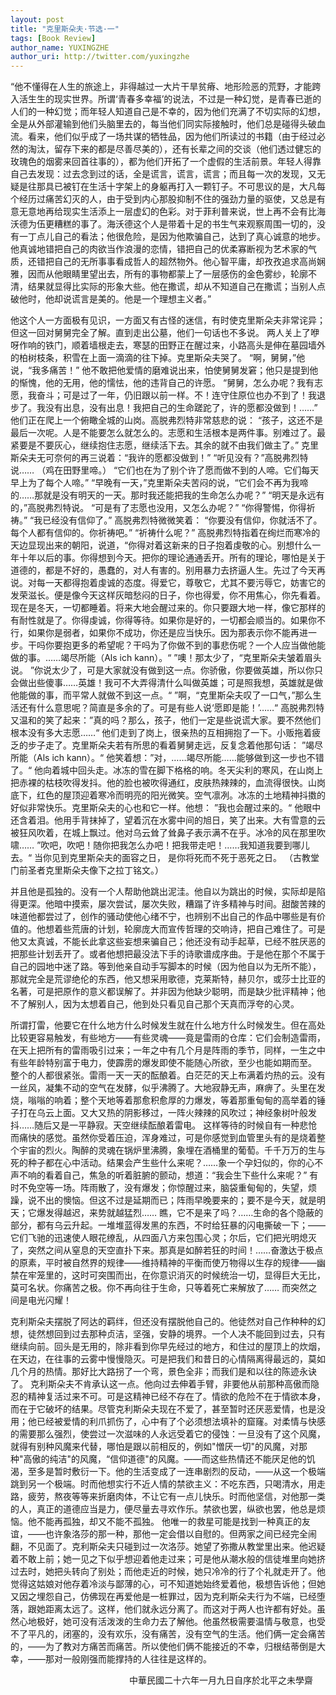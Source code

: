 ```yaml
---
layout: post
title: "克里斯朵夫·节选·一"
tags: [Book Review]
author_name: YUXINGZHE
author_uri: http://twitter.com/yuxingzhe
---
```


<span class="dropcap">“他</span>不懂得在人生的旅途上，非得越过一大片干旱贫瘠、地形险恶的荒野，才能跨入活生生的现实世界。所谓‘青春多幸福’的说法，不过是一种幻觉，是青春已逝的人们的一种幻觉；而年轻人知道自己是不幸的，因为他们充满了不切实际的幻想，全是从外部灌输到他们头脑里去的，每当他们同实际接触时，他们总是碰得头破血流。看来，他们似乎成了一场共谋的牺牲品，因为他们所读过的书籍（由于经过必然的淘汰，留存下来的都是尽善尽美的），还有长辈之间的交谈（他们透过健忘的玫瑰色的烟雾来回首往事的），都为他们开拓了一个虚假的生活前景。年轻人得靠自己去发现：过去念到过的话，全是谎言，谎言，谎言；而且每一次的发现，又无疑是往那具已被钉在生活十字架上的身躯再打入一颗钉子。不可思议的是，大凡每个经历过痛苦幻灭的人，由于受到内心那股抑制不住的强劲力量的驱使，又总是有意无意地再给现实生活添上一层虚幻的色彩。对于菲利普来说，世上再不会有比海沃德为伍更糟糕的事了。海沃德这个人是带着十足的书生气来观察周围一切的，没有一丁点儿自己的看法；他很危险，是因为他欺骗自己，达到了真心诚意的地步。他真诚地错把自己的肉欲当作浪漫的恋情，错把自己的优柔寡断视为艺术家的气质，还错把自己的无所事事看成哲人的超然物外。他心智平庸，却孜孜追求高尚娴雅，因而从他眼睛里望出去，所有的事物都蒙上了一层感伤的金色雾纱，轮廓不清，结果就显得比实际的形象大些。他在撒谎，却从不知道自己在撒谎；当别人点破他时，他却说谎言是美的。他是一个理想主义者。”

他这个人一方面极有见识，一方面又有古怪的迷信，有时使克里斯朵夫非常诧异；但这一回对舅舅完全了解。直到走出公墓，他们一句话也不多说。
两人关上了咿呀作响的铁门，顺着墙根走去，寒瑟的田野正在醒过来，小路高头是伸在墓园墙外的柏树枝条，积雪在上面一滴滴的往下掉。克里斯朵夫哭了。
“啊，舅舅，”他说，“我多痛苦！”
他不敢把他爱情的磨难说出来，怕使舅舅发窘；他只是提到他的惭愧，他的无用，他的懦怯，他的违背自己的许愿。
“舅舅，怎么办呢？我有志愿，我奋斗；可是过了一年，仍旧跟以前一样。不！连守住原位也办不到了！我退步了。我没有出息，没有出息！我把自己的生命蹉跎了，许的愿都没做到！……”
他们正在爬上一个俯瞰全城的山岗。高脱弗烈特非常慈悲的说：
“孩子，这还不是最后一次呢。人是不能要怎么就怎么的。志愿和生活根本是两件事。别难过了。最紧要是不要灰心，继续抱住志愿，继续活下去。其余的就不由我们做主了。”
克里斯朵夫无可奈何的再三说着：“我许的愿都没做到！”
“听见没有？”高脱弗烈特说……
 （鸡在田野里啼。）
“它们也在为了别个许了愿而做不到的人啼。它们每天早上为了每个人啼。”
“早晚有一天，”克里斯朵夫苦闷的说，“它们会不再为我啼的……那就是没有明天的一天。那时我还能把我的生命怎么办呢？”
“明天是永远有的，”高脱弗烈特说。
“可是有了志愿也没用，又怎么办呢？”
“你得警惕，你得祈祷。”
“我已经没有信仰了。”
高脱弗烈特微微笑着：
“你要没有信仰，你就活不了。每个人都有信仰的。你祈祷吧。”
“祈祷什么呢？”
高脱弗烈特指着在绚烂而寒冷的天边显现出来的朝阳，说道，“你得对着这新来的日子抱着虔敬的心。别想什么一年十年以后的事。你得想到今天。把你的理论通通丢开。所有的理论，哪怕是关于道德的，都是不好的，愚蠢的，对人有害的。别用暴力去挤逼人生。先过了今天再说。对每一天都得抱着虔诚的态度。得爱它，尊敬它，尤其不要污辱它，妨害它的发荣滋长。便是像今天这样灰暗愁闷的日子，你也得爱，你不用焦心，你先看着。现在是冬天，一切都睡着。将来大地会醒过来的。你只要跟大地一样，像它那样的有耐性就是了。你得虔诚，你得等待。如果你是好的，一切都会顺当的。如果你不行，如果你是弱者，如果你不成功，你还是应当快乐。因为那表示你不能再进一步。干吗你要抱更多的希望呢？干吗为了你做不到的事悲伤呢？一个人应当做他能做的事。……竭尽所能（Als ich kann）。“
”噢！那太少了，“克里斯朵夫皱着眉头说。
”你说太少了，可是大家就没有做到这一点。你骄傲，你要做英雄，所以你只会做出些傻事……英雄！我可不大弄得清什么叫做英雄；可是照我想，英雄就是做他能做的事，而平常人就做不到这一点。“
”啊，“克里斯朵夫叹了一口气，”那么生活还有什么意思呢？简直是多余的了。可是有些人说‘愿即是能！’……“
高脱弗烈特又温和的笑了起来：”真的吗？那么，孩子，他们一定是些说谎大家。要不然他们根本没有多大志愿……“
他们走到了岗上，很亲热的互相拥抱了一下。小贩拖着疲乏的步子走了。克里斯朵夫若有所思的看着舅舅走远，反复念着他那句话：
”竭尽所能（Als ich kann）。“
他笑着想：”对，……竭尽所能……能够做到这一步也不错了。“
他向着城中回头走。冰冻的雪在脚下格格的响。冬天尖利的寒风，在山岗上把赤裸的枯枝吹得发抖。他的脸也被吹得通红，皮肤热辣辣的，血流得很快。山岗底下，红色的屋顶迎着寒冷而明亮的阳光微笑。空气凛冽。冰冻的土地精神抖擞的好似非常快乐。克里斯朵夫的心也和它一样。他想：
”我也会醒过来的。“
他眼中还含着泪。他用手背抹掉了，望着沉在水雾中间的旭日，笑了出来。大有雪意的云被狂风吹着，在城上飘过。他对乌云耸了耸鼻子表示满不在乎。冰冷的风在那里吹啸……
”吹吧，吹吧！随你把我怎么办吧！把我带走吧！……我知道我要到哪儿去。“
当你见到克里斯朵夫的面容之日，
是你将死而不死于恶死之日。
（古教堂门前圣者克里斯朵夫像下之拉丁铭文。）

 并且他是孤独的。没有一个人帮助他跳出泥洼。他自以为跳出的时候，实际却是陷得更深。他暗中摸索，屡次尝试，屡次失败，糟蹋了许多精神与时间。甜酸苦辣的味道他都尝过了，创作的骚动使他心绪不宁，也辨别不出自己的作品中哪些是有价值的。他想着些荒唐的计划，轮廓庞大而宣传哲理的交响诗，把自己难住了。可是他又太真诚，不能长此拿这些妄想来骗自己；他还没有动手起草，已经不胜厌恶的把那些计划丢开了。或者他想把最没法下手的诗歌谱成序曲。于是他在那个不属于自己的园地中迷了路。等到他亲自动手写脚本的时候（因为他自以为无所不能），那就完全是荒谬绝伦的东西，他又想采用歌德，克莱斯特，赫贝尔，或莎士比亚的名著，可是把原作的意义都误解了。并非因为他缺少聪明，而是缺少批评精神；他不了解别人，因为太想着自己，他到处只看见自己那个天真而浮夸的心灵。

 所谓打雷，他要它在什么地方什么时候发生就在什么地方什么时候发生。但在高处比较更容易触发，有些地方——有些灵魂——竟是雷雨的仓库：它们会制造雷雨，在天上把所有的雷雨吸引过来；一年之中有几个月是阵雨的季节，同样，一生之中有些年龄特别富于电力，使霹雳的爆发即使不能随心所欲，至少也能如期而至。
 整个的人都很紧张。雷雨一天一天的酝酿着。白茫茫的天上布满着灼热的云。没有一丝风，凝集不动的空气在发酵，似乎沸腾了。大地寂静无声，麻痹了。头里在发烧，嗡嗡的响着；整个天地等着那愈积愈厚的力爆发，等着那重甸甸的高举着的锤子打在乌云上面。又大又热的阴影移过，一阵火辣辣的风吹过；神经象树叶般发抖……随后又是一平静寂。天空继续酝酿着雷电。
 这样等待的时候自有一种悲怆而痛快的感觉。虽然你受着压迫，浑身难过，可是你感觉到血管里头有的是烧着整个宇宙的烈火。陶醉的灵魂在锅炉里沸腾，象埋在酒桶里的葡萄。千千万万的生与死的种子都在心中活动。结果会产生些什么来呢？……象一个孕妇似的，你的心不声不响的看着自己，焦急的听着脏腑的颤动，想道：“我会生下些什么来呢？”
 有时不免空等一场。阵雨散了，没有爆发；你惊醒过来，脑袋重甸甸的，失望，烦躁，说不出的懊恼。但这不过是延期而已；阵雨早晚要来的；要不是今天，就是明天；它爆发得越迟，来势就越猛烈……
 瞧，它不是来了吗？……生命的各个隐蔽的部分，都有乌云升起。一堆堆蓝得发黑的东西，不时给狂暴的闪电撕破一下；——它们飞驰的迅速使人眼花缭乱，从四面八方来包围心灵；尔后，它们把光明熄灭了，突然之间从窒息的天空直扑下来。那真是如醉若狂的时间！……奋激达于极点的原素，平时被自然界的规律——维持精神的平衡而使万物得以生存的规律——幽禁在牢笼里的，这时可突围而出，在你意识消灭的时候统治一切，显得巨大无比，莫可名状。你痛苦之极。你不再向往于生命，只等着死亡来解放了……
 而突然之间是电光闪耀！

克利斯朵夫摆脱了阿达的羁绊，但还没有摆脱他自己的。他徒然对自己作种种的幻想，徒然想回到过去那种贞洁，坚强，安静的境界。一个人决不能回到过去，只有继续向前。回头是无用的，除非看到你早先经过的地方，和住过的屋顶上的炊烟，在天边，在往事的云雾中慢慢隐灭。可是把我们和昔日的心情隔离得最远的，莫如几个月的热情。那好比大路拐了一个弯，景色全非；而我们是和以往的陈迹永诀了。
克利斯朵夫不肯承认这一点。他向过去伸着手臂，非要他从前那种高傲而隐忍的精神复活过来不可。可是这精神已经不存在了。情欲的危险不在于情欲本身，而在于它破坏的结果。尽管克利斯朵夫现在不爱了，甚至暂时还厌恶爱情，也是没用；他已经被爱情的利爪抓伤了，心中有了个必须想法填补的窟窿。对柔情与快感的需要那么强烈，使尝过一次滋味的人永远受着它的侵蚀：一旦没有了这个风魔，就得有别种风魔来代替，哪怕是跟以前相反的，例如"憎厌一切"的风魔，对那种"高傲的纯洁"的风魔，“信仰道德"的风魔。——而这些热情还不能厌足他的饥渴，至多是暂时敷衍一下。他的生活变成了一连串剧烈的反动，——从这一个极端跳到另一个极端。时而他想实行不近人情的禁欲主义：不吃东西，只喝清水，用走路，疲劳，熬夜等等来折磨肉体，不让它有一点儿快乐。时而他坚信，对他那一类的人，真正的道德应当是力，便尽量去寻欢作乐。禁欲也罢，纵欲也罢，他总是烦恼。他不能再孤独，却又不能不孤独。
他唯一的救星可能是找到一种真正的友谊，——也许象洛莎的那一种，那他一定会借以自慰的。但两家之间已经完全闹翻，不见面了。克利斯朵夫只碰到过一次洛莎。她望了弥撒从教堂里出来。他迟疑着不敢上前；她一见之下似乎想迎着他走过来；可是他从潮水般的信徒堆里向她挤过去时，她把头转向了别处；而他走近的时候，她只冷冷的行了个礼就走开了。他觉得这姑娘对他存着冷淡与鄙薄的心，可不知道她始终爱着他，极想告诉他；但她又因之埋怨自己，仿佛现在再爱他是一桩罪过，因为克利斯朵夫行为不端，已经堕落，跟她距离太远了。这样，他们就永远分离了。而这对于两人也许都有好处。虽然心地极好，她可没有活泼泼的生命力去了解他。他虽然极需要温情与敬意，也受不了平凡的，闭塞的，没有欢乐，没有痛苦，没有空气的生活。他们俩一定会痛苦的，——为了教对方痛苦而痛苦。所以使他们俩不能接近的不幸，归根结蒂倒是大幸，——那对一般刚强而能撑持的人往往是这样的。

<p style="text-align:right;margin-right:20px;">中華民國二十六年一月九日自序於北平之未學齋</p>
